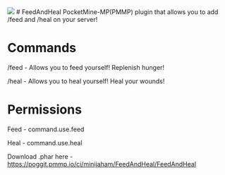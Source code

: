 <img src="https://github.com/minijaham/FeedAndHeal/blob/master/Steak.png">
# FeedAndHeal
PocketMine-MP(PMMP) plugin that allows you to add /feed and /heal on your server!

# Commands
/feed - Allows you to feed yourself! Replenish hunger!

/heal - Allows you to heal yourself! Heal your wounds!

# Permissions
Feed - command.use.feed

Heal - command.use.heal

Download .phar here - https://poggit.pmmp.io/ci/minijaham/FeedAndHeal/FeedAndHeal
